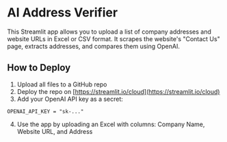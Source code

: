 
# AI Address Verifier

This Streamlit app allows you to upload a list of company addresses and website URLs in Excel or CSV format. It scrapes the website's "Contact Us" page, extracts addresses, and compares them using OpenAI.

## How to Deploy

1. Upload all files to a GitHub repo
2. Deploy the repo on [https://streamlit.io/cloud](https://streamlit.io/cloud)
3. Add your OpenAI API key as a secret:

```
OPENAI_API_KEY = "sk-..."
```

4. Use the app by uploading an Excel with columns: Company Name, Website URL, and Address
